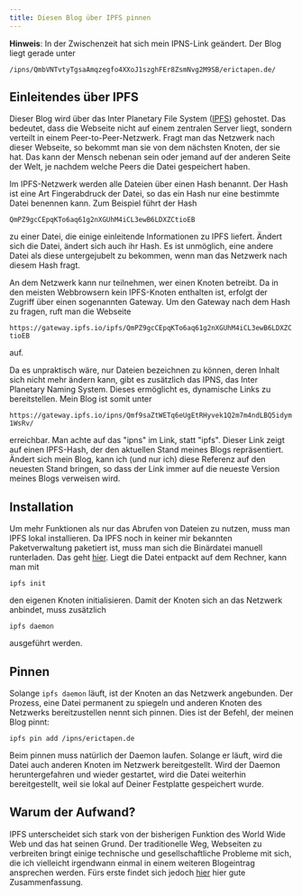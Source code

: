 ```yaml
---
title: Diesen Blog über IPFS pinnen
---
```


**Hinweis**: In der Zwischenzeit hat sich mein IPNS-Link geändert. Der Blog liegt gerade unter 
```
/ipns/QmbVNTvtyTgsaAmqzegfo4XXoJ1szghFEr8ZsmNvg2M9SB/erictapen.de/
```

## Einleitendes über IPFS

Dieser Blog wird über das Inter Planetary File System ([IPFS](https:ipfs.io)) gehostet. Das bedeutet, dass die Webseite nicht auf einem zentralen Server liegt, sondern verteilt in einem Peer-to-Peer-Netzwerk. Fragt man das Netzwerk nach dieser Webseite, so bekommt man sie von dem nächsten Knoten, der sie hat. Das kann der Mensch nebenan sein oder jemand auf der anderen Seite der Welt, je nachdem welche Peers die Datei gespeichert haben.

Im IPFS-Netzwerk werden alle Dateien über einen Hash benannt. Der Hash ist eine Art Fingerabdruck der Datei, so das ein Hash nur eine bestimmte Datei benennen kann. Zum Beispiel führt der Hash 

```QmPZ9gcCEpqKTo6aq61g2nXGUhM4iCL3ewB6LDXZCtioEB```

zu einer Datei, die einige einleitende Informationen zu IPFS liefert. Ändert sich die Datei, ändert sich auch ihr Hash. Es ist unmöglich, eine andere Datei als diese untergejubelt zu bekommen, wenn man das Netzwerk nach diesem Hash fragt. 

An dem Netzwerk kann nur teilnehmen, wer einen Knoten betreibt. Da in den meisten Webbrowsern kein IPFS-Knoten enthalten ist, erfolgt der Zugriff über einen sogenannten Gateway. Um den Gateway nach dem Hash zu fragen, ruft man die Webseite 

```https://gateway.ipfs.io/ipfs/QmPZ9gcCEpqKTo6aq61g2nXGUhM4iCL3ewB6LDXZCtioEB```

auf.

Da es unpraktisch wäre, nur Dateien bezeichnen zu können, deren Inhalt sich nicht mehr ändern kann, gibt es zusätzlich das IPNS, das Inter Planetary Naming System. Dieses ermöglicht es, dynamische Links zu bereitstellen. Mein Blog ist somit unter 

```https://gateway.ipfs.io/ipns/Qmf9saZtWETq6eUgEtRHyvek1Q2m7m4ndLBQ5idym1WsRv/```

erreichbar. Man achte auf das "ipns" im Link, statt "ipfs". Dieser Link zeigt auf einen IPFS-Hash, der den aktuellen Stand meines Blogs repräsentiert. Ändert sich mein Blog, kann ich (und nur ich) diese Referenz auf den neuesten Stand bringen, so dass der Link immer auf die neueste Version meines Blogs verweisen wird.

## Installation

Um mehr Funktionen als nur das Abrufen von Dateien zu nutzen, muss man IPFS lokal installieren. Da IPFS noch in keiner mir bekannten Paketverwaltung paketiert ist, muss man sich die Binärdatei manuell runterladen. Das geht [hier](https://dist.ipfs.io/#go-ipfs). Liegt die Datei entpackt auf dem Rechner, kann man mit

```ipfs init```

den eigenen Knoten initialisieren. Damit der Knoten sich an das Netzwerk anbindet, muss zusätzlich

```ipfs daemon```

ausgeführt werden.

## Pinnen

Solange `ipfs daemon` läuft, ist der Knoten an das Netzwerk angebunden. Der Prozess, eine Datei permanent zu spiegeln und anderen Knoten des Netzwerks bereitzustellen nennt sich pinnen. Dies ist der Befehl, der meinen Blog pinnt:

```ipfs pin add /ipns/erictapen.de```

Beim pinnen muss natürlich der Daemon laufen. Solange er läuft, wird die Datei auch anderen Knoten im Netzwerk bereitgestellt. Wird der Daemon heruntergefahren und wieder gestartet, wird die Datei weiterhin bereitgestellt, weil sie lokal auf Deiner Festplatte gespeichert wurde.

## Warum der Aufwand?

IPFS unterscheidet sich stark von der bisherigen Funktion des World Wide Web und das hat seinen Grund. Der traditionelle Weg, Webseiten zu verbreiten bringt einige technische und gesellschaftliche Probleme mit sich, die ich vielleicht irgendwann einmal in einem weiteren Blogeintrag ansprechen werden. Fürs erste findet sich jedoch [hier](https://gateway.ipfs.io/ipfs/QmRaS4AZriMzw9nekub7hojTnvQYsVTDqkYG7BggQsexNt/#why) hier gute Zusammenfassung.
